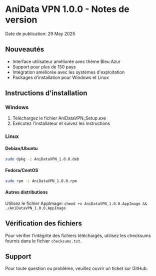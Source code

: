 # AniData VPN 1.0.0 - Notes de version

Date de publication: 29 May 2025

## Nouveautés

- Interface utilisateur améliorée avec thème Bleu Azur
- Support pour plus de 150 pays
- Intégration améliorée avec les systèmes d'exploitation
- Packages d'installation pour Windows et Linux

## Instructions d'installation

### Windows

1. Téléchargez le fichier AniDataVPN_Setup.exe
2. Exécutez l'installateur et suivez les instructions

### Linux

#### Debian/Ubuntu

```bash
sudo dpkg -i AniDataVPN_1.0.0.deb
```

#### Fedora/CentOS

```bash
sudo rpm -i AniDataVPN_1.0.0.rpm
```

#### Autres distributions

Utilisez le fichier AppImage: `chmod +x AniDataVPN_1.0.0.AppImage && ./AniDataVPN_1.0.0.AppImage`

## Vérification des fichiers

Pour vérifier l'intégrité des fichiers téléchargés, utilisez les checksums fournis dans le fichier `checksums.txt`.

## Support

Pour toute question ou problème, veuillez ouvrir un ticket sur GitHub.
